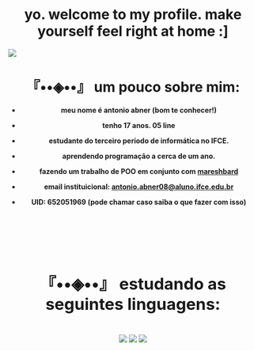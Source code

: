 ### <h1 align="center"> yo. welcome to my profile. make yourself feel right at home :] </h1>
<img src = "https://64.media.tumblr.com/3cf391ca6839e7126a3bea2c7f217301/tumblr_pwgbi0S0Dm1vy2tgqo10_1280.jpg">
<h1 align="center"> 『••◈••』 um pouco sobre mim: </h1>
 
 <h4 align = center>
  
-  meu nome é antonio abner (bom te conhecer!)

-  tenho 17 anos. 05 line

-  estudante do terceiro período de informática no IFCE.
  
-  aprendendo programação a cerca de um ano.

-  fazendo um trabalho de POO em conjunto com [mareshbard](https://github.com/mareshbard)

-  email instituicional: antonio.abner08@aluno.ifce.edu.br
  
-  UID: 652051969 (pode chamar caso saiba o que fazer com isso)
</h3>  
  <h3 align = center>
<div style="display: inline_block"><br>
  </h3>
  <h3 align = center>
<div style="display: inline_block"><br>
   <h3 align="center">
<h1 align="center">『••◈••』 estudando as seguintes linguagens: </h1>
  <div style="display: inline_block"><br>
 <link rel="stylesheet" href="https://img.shields.io/badge/Java-ED8B00?style=for-the-badge&logo=openjdk&logoColor=white">
 <img src="https://img.shields.io/badge/Java-ED8B00?style=for-the-badge&logo=openjdk&logoColor=white" />
 <img src="https://img.shields.io/badge/-JavaScript-0D1117?style=for-the-badge&logo=javascript&labelColor=0D1117&textColor=0D1117" />
 <img src="https://img.shields.io/badge/-python-0D1117?style=for-the-badge&logo=python&logoColor=1572B6&labelColor=0D1117" />
 
 
